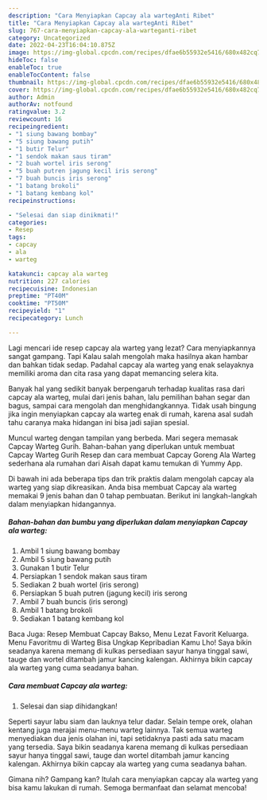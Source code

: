 ```yaml
---
description: "Cara Menyiapkan Capcay ala wartegAnti Ribet"
title: "Cara Menyiapkan Capcay ala wartegAnti Ribet"
slug: 767-cara-menyiapkan-capcay-ala-warteganti-ribet
category: Uncategorized
date: 2022-04-23T16:04:10.875Z
image: https://img-global.cpcdn.com/recipes/dfae6b55932e5416/680x482cq70/capcay-ala-warteg-foto-resep-utama.jpg
hideToc: false
enableToc: true
enableTocContent: false
thumbnail: https://img-global.cpcdn.com/recipes/dfae6b55932e5416/680x482cq70/capcay-ala-warteg-foto-resep-utama.jpg
cover: https://img-global.cpcdn.com/recipes/dfae6b55932e5416/680x482cq70/capcay-ala-warteg-foto-resep-utama.jpg
author: Admin
authorAv: notfound
ratingvalue: 3.2
reviewcount: 16
recipeingredient:
- "1 siung bawang bombay"
- "5 siung bawang putih"
- "1 butir Telur"
- "1 sendok makan saus tiram"
- "2 buah wortel iris serong"
- "5 buah putren jagung kecil iris serong"
- "7 buah buncis iris serong"
- "1 batang brokoli"
- "1 batang kembang kol"
recipeinstructions:

- "Selesai dan siap dinikmati!"
categories:
- Resep
tags:
- capcay
- ala
- warteg

katakunci: capcay ala warteg 
nutrition: 227 calories
recipecuisine: Indonesian
preptime: "PT40M"
cooktime: "PT50M"
recipeyield: "1"
recipecategory: Lunch

---
```



Lagi mencari ide resep capcay ala warteg yang lezat? Cara menyiapkannya sangat gampang. Tapi Kalau salah mengolah maka hasilnya akan hambar dan bahkan tidak sedap. Padahal capcay ala warteg yang enak selayaknya memiliki aroma dan cita rasa yang dapat memancing selera kita.


Banyak hal yang sedikit banyak berpengaruh terhadap kualitas rasa dari capcay ala warteg, mulai dari jenis bahan, lalu pemilihan bahan segar dan bagus, sampai cara mengolah dan menghidangkannya. Tidak usah bingung jika ingin menyiapkan capcay ala warteg enak di rumah, karena asal sudah tahu caranya maka hidangan ini bisa jadi sajian spesial.

Muncul warteg dengan tampilan yang berbeda. Mari segera memasak Capcay Warteg Gurih. Bahan-bahan yang diperlukan untuk membuat Capcay Warteg Gurih Resep dan cara membuat Capcay Goreng Ala Warteg sederhana ala rumahan dari Aisah dapat kamu temukan di Yummy App.


Di bawah ini ada beberapa tips dan trik praktis dalam mengolah capcay ala warteg yang siap dikreasikan. Anda bisa membuat Capcay ala warteg memakai 9 jenis bahan dan 0 tahap pembuatan. Berikut ini langkah-langkah dalam menyiapkan hidangannya.

<!--inarticleads1-->

##### Bahan-bahan dan bumbu yang diperlukan dalam menyiapkan Capcay ala warteg:

1. Ambil 1 siung bawang bombay
1. Ambil 5 siung bawang putih
1. Gunakan 1 butir Telur
1. Persiapkan 1 sendok makan saus tiram
1. Sediakan 2 buah wortel (iris serong)
1. Persiapkan 5 buah putren (jagung kecil) iris serong
1. Ambil 7 buah buncis (iris serong)
1. Ambil 1 batang brokoli
1. Sediakan 1 batang kembang kol


Baca Juga: Resep Membuat Capcay Bakso, Menu Lezat Favorit Keluarga. Menu Favoritmu di Warteg Bisa Ungkap Kepribadian Kamu Lho! Saya bikin seadanya karena memang di kulkas persediaan sayur hanya tinggal sawi, tauge dan wortel ditambah jamur kancing kalengan. Akhirnya bikin capcay ala warteg yang cuma seadanya bahan. 

<!--inarticleads2-->

##### Cara membuat Capcay ala warteg:


1. Selesai dan siap dihidangkan!

Seperti sayur labu siam dan lauknya telur dadar. Selain tempe orek, olahan kentang juga merajai menu-menu warteg lainnya. Tak semua warteg menyediakan dua jenis olahan ini, tapi setidaknya pasti ada satu macam yang tersedia. Saya bikin seadanya karena memang di kulkas persediaan sayur hanya tinggal sawi, tauge dan wortel ditambah jamur kancing kalengan. Akhirnya bikin capcay ala warteg yang cuma seadanya bahan. 

Gimana nih? Gampang kan? Itulah cara menyiapkan capcay ala warteg yang bisa kamu lakukan di rumah. Semoga bermanfaat dan selamat mencoba!
